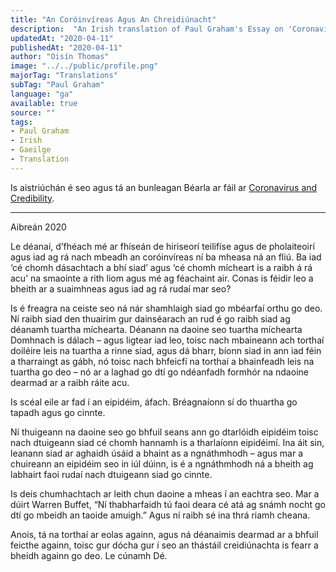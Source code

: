 ```yaml
---
title: "An Coróinvíreas Agus An Chreidiúnacht"
description:  "An Irish translation of Paul Graham's Essay on 'Coronavirus and Credibility'"
updatedAt: "2020-04-11"
publishedAt: "2020-04-11"
author: "Oisín Thomas"
image: "../../public/profile.png"
majorTag: "Translations"
subTag: "Paul Graham"
language: "ga"
available: true
source: ""
tags: 
- Paul Graham
- Irish
- Gaeilge
- Translation
---
```


Is aistriúchán é seo agus tá an bunleagan Béarla ar fáil ar [Coronavirus and Credibility](http://paulgraham.com/cred.html).

---

Aibreán 2020

Le déanaí, d’fhéach mé ar fhíseán de hiriseorí teilifíse agus de pholaiteoirí agus iad ag rá nach mbeadh an coróinvíreas ní ba mheasa ná an fliú. Ba iad ‘cé chomh dásachtach a bhí siad’ agus ‘cé chomh mícheart is a raibh á rá acu’ na smaointe a rith liom agus mé ag féachaint air. Conas is féidir leo a bheith ar a suaimhneas agus iad ag rá rudaí mar seo?

Is é freagra na ceiste seo ná nár shamhlaigh siad go mbéarfaí orthu go deo. Ní raibh siad den thuairim gur dainséarach an rud é go raibh siad ag déanamh tuartha míchearta. Déanann na daoine seo tuartha míchearta Domhnach is dálach – agus ligtear iad leo, toisc nach mbaineann ach torthaí doiléire leis na tuartha a rinne siad, agus dá bharr, bíonn siad in ann iad féin a tharraingt as gábh, nó toisc nach bhfeicfí na torthaí a bhainfeadh leis na tuartha go deo – nó ar a laghad go dtí go ndéanfadh formhór na ndaoine dearmad ar a raibh ráite acu.

Is scéal eile ar fad í an eipidéim, áfach. Bréagnaíonn sí do thuartha go tapadh agus go cinnte.

Ní thuigeann na daoine seo go bhfuil seans ann go dtarlóidh eipidéim toisc nach dtuigeann siad cé chomh hannamh is a tharlaíonn eipidéimí. Ina áit sin, leanann siad ar aghaidh úsáid a bhaint as a ngnáthmhodh – agus mar a chuireann an eipidéim seo in iúl dúinn, is é a ngnáthmhodh ná a bheith ag labhairt faoi rudaí nach dtuigeann siad go cinnte. 

Is deis chumhachtach ar leith chun daoine a mheas í an eachtra seo. Mar a dúirt Warren Buffet, “Ní thabharfaidh tú faoi deara cé atá ag snámh nocht go dtí go mbeidh an taoide amuigh.” Agus ní raibh sé ina thrá riamh cheana.

Anois, tá na torthaí ar eolas againn, agus ná déanaimis dearmad ar a bhfuil feicthe againn, toisc gur dócha gur í seo an thástáil creidiúnachta is fearr a bheidh againn go deo. Le cúnamh Dé.